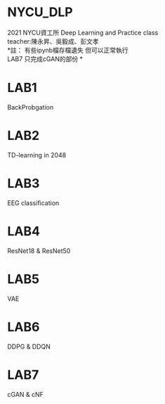 # NYCU_DLP
2021 NYCU資工所 Deep Learning and Practice class  
teacher:陳永昇、吳毅成、彭文孝    
*註：
有些ipynb檔存檔遺失 但可以正常執行  
LAB7 只完成cGAN的部份 *


# LAB1
BackProbgation

# LAB2
TD-learning in 2048 

# LAB3 
EEG classification

# LAB4
ResNet18 & ResNet50 

# LAB5
VAE

# LAB6
DDPG & DDQN

# LAB7
cGAN & cNF

